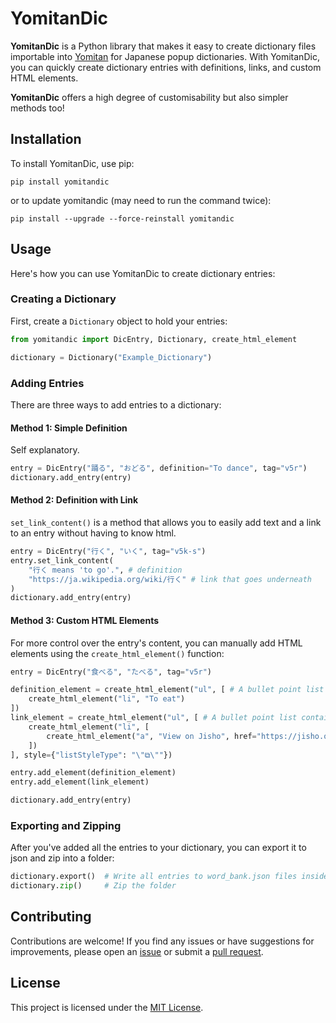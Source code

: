 # YomitanDic

**YomitanDic** is a Python library that makes it easy to create dictionary files importable into [Yomitan](https://github.com/themoeway/yomitan) for Japanese popup dictionaries. With YomitanDic, you can quickly create dictionary entries with definitions, links, and custom HTML elements.

**YomitanDic** offers a high degree of customisability but also simpler methods too!

## Installation

To install YomitanDic, use pip:

```
pip install yomitandic
```

or to update yomitandic (may need to run the command twice):
```
pip install --upgrade --force-reinstall yomitandic
```

## Usage

Here's how you can use YomitanDic to create dictionary entries:

### Creating a Dictionary

First, create a `Dictionary` object to hold your entries:

```python
from yomitandic import DicEntry, Dictionary, create_html_element

dictionary = Dictionary("Example_Dictionary")
```

### Adding Entries

There are three ways to add entries to a dictionary:

#### Method 1: Simple Definition

Self explanatory.

```python
entry = DicEntry("踊る", "おどる", definition="To dance", tag="v5r")
dictionary.add_entry(entry)
```

#### Method 2: Definition with Link

`set_link_content()` is a method that allows you to easily add text and a link to an entry without having to know html.

```python
entry = DicEntry("行く", "いく", tag="v5k-s")
entry.set_link_content(
    "行く means 'to go'.", # definition
    "https://ja.wikipedia.org/wiki/行く" # link that goes underneath
)
dictionary.add_entry(entry)
```

#### Method 3: Custom HTML Elements

For more control over the entry's content, you can manually add HTML elements using the `create_html_element()` function:

```python
entry = DicEntry("食べる", "たべる", tag="v5r")

definition_element = create_html_element("ul", [ # A bullet point list containing one bullet point with text "To eat"
    create_html_element("li", "To eat")
])
link_element = create_html_element("ul", [ # A bullet point list containing one bullet point with hyperlink text "View on Jisho"
    create_html_element("li", [
        create_html_element("a", "View on Jisho", href="https://jisho.org/word/食べる")
    ])
], style={"listStyleType": "\"⧉\""})

entry.add_element(definition_element)
entry.add_element(link_element)

dictionary.add_entry(entry)
```

### Exporting and Zipping

After you've added all the entries to your dictionary, you can export it to json and zip into a folder:

```python
dictionary.export()  # Write all entries to word_bank.json files inside a folder with the name of the dictionary
dictionary.zip()     # Zip the folder
```

## Contributing

Contributions are welcome! If you find any issues or have suggestions for improvements, please open an [issue](https://github.com/hopto-dot/yomitan-dic/issues) or submit a [pull request](https://github.com/hopto-dot/yomitan-dic/pulls).

## License

This project is licensed under the [MIT License](https://opensource.org/licenses/MIT).
